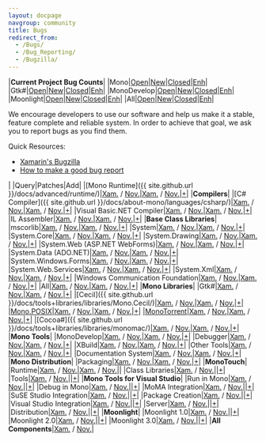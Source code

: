 ```yaml
---
layout: docpage
navgroup: community
title: Bugs
redirect_from:
  - /Bugs/
  - /Bug_Reporting/
  - /Bugzilla/
---
```


|**Current Project Bug Counts**|
|Mono|[Open](http://bit.ly/oFNqoB)|[New](http://bit.ly/qDRd1q)|[Closed](http://bit.ly/pkiH1n)|[Enh](http://bit.ly/mZR3GA)|
|Gtk\#|[Open](http://bit.ly/nmaRb7)|[New](http://bit.ly/ozmLiG)|[Closed](http://bit.ly/pmHfaP)|[Enh](http://bit.ly/n9smSK)|
|MonoDevelop|[Open](http://bit.ly/qATfJN)|[New](http://bit.ly/mQQDhs)|[Closed](http://bit.ly/q3lhBv)|[Enh](http://bit.ly/mScNU6)|
|Moonlight|[Open](http://bit.ly/q1TD0F)|[New](http://bit.ly/ny8zKf)|[Closed](http://bit.ly/ofqRTD)|[Enh](http://bit.ly/mXqpYZ)|
|All|[Open](http://bit.ly/mSOAOJ)|[New](http://bit.ly/nW0moo)|[Closed](http://bit.ly/qVFVtZ)|[Enh](http://bit.ly/nzApEt)|

We encourage developers to use our software and help us make it a stable, feature complete and reliable system. In order to achieve that goal, we ask you to report bugs as you find them.

Quick Resources:

-   [Xamarin's Bugzilla](http://bugzilla.xamarin.com/index.cgi)
-   [How to make a good bug report](#how-to-make-a-good-bug-report)

|  |Query|Patches|Add|
|[Mono Runtime]({{ site.github.url }}/docs/advanced/runtime/)|[Xam.](http://bit.ly/qNGtOO "Xamarin") / [Nov.](http://bit.ly/piDqhE "Novell")|[Xam.](http://bit.ly/rpD4oL "Xamarin") / [Nov.](http://bit.ly/qyRtsB "Novell")|[+](http://bit.ly/qFa0pT "Xamarin")|
|**Compilers**|
|[C\# Compiler]({{ site.github.url }}/docs/about-mono/languages/csharp/)|[Xam.](http://bit.ly/pLXbcr "Xamarin") / [Nov.](http://bit.ly/pgvFCp "Novell")|[Xam.](http://bit.ly/q5Z5w2 "Xamarin") / [Nov.](http://bit.ly/oYdff3 "Novell")|[+](http://bit.ly/nMPh7j "Xamarin")|
|Visual Basic.NET Compiler|[Xam.](http://bit.ly/qn5prW "Xamarin") / [Nov.](http://bit.ly/qFpQBm "Novell")|[Xam.](http://bit.ly/nS2eX3 "Xamarin") / [Nov.](http://bit.ly/njjI5Y "Novell")|[+](http://bit.ly/pr5JNH "Xamarin")|
|IL Assembler|[Xam.](http://bit.ly/r62Sps "Xamarin") / [Nov.](http://bit.ly/pHbu9C "Novell")|[Xam.](http://bit.ly/pFkVjl "Xamarin") / [Nov.](http://bit.ly/nul5Bq "Novell")|[+](http://bit.ly/osy474 "Xamarin")|
|**Base Class Libraries**|
|mscorlib|[Xam.](http://bit.ly/pPZX7P "Xamarin") / [Nov.](http://bit.ly/oFrHkh "Novell")|[Xam.](http://bit.ly/oovik3 "Xamarin") / [Nov.](http://bit.ly/qDTvfE "Novell")|[+](http://bit.ly/o5POD0 "Xamarin")|
|System|[Xam.](http://bit.ly/nExroA "Xamarin") / [Nov.](http://bit.ly/p8o4fv "Novell")|[Xam.](http://bit.ly/p0tRyL "Xamarin") / [Nov.](http://bit.ly/odydQR "Novell")|[+](http://bit.ly/nqoP5o "Xamarin")|
|System.Core|[Xam.](http://bit.ly/oyL3mv "Xamarin") / [Nov.](http://bit.ly/qNf9FU "Novell")|[Xam.](http://bit.ly/rjIqjZ "Xamarin") / [Nov.](http://bit.ly/raOufg "Novell")|[+](http://bit.ly/pv3bF6 "Xamarin")|
|System.Drawing|[Xam.](http://bit.ly/nHiSJ0 "Xamarin") / [Nov.](http://bit.ly/rmoMQV "Novell")|[Xam.](http://bit.ly/ppPafT "Xamarin") / [Nov.](http://bit.ly/r8bxew "Novell")|[+](http://bit.ly/mQERaW "Xamarin")|
|System.Web (ASP.NET WebForms)|[Xam.](http://bit.ly/q4dmmw "Xamarin") / [Nov.](http://bit.ly/mY9nB9 "Novell")|[Xam.](http://bit.ly/o0SZIJ "Xamarin") / [Nov.](http://bit.ly/nVQ8UQ "Novell")|[+](http://bit.ly/q5vmyP "Xamarin")|
|System.Data (ADO.NET)|[Xam.](http://bit.ly/nvi6vm "Xamarin") / [Nov.](http://bit.ly/ocA5sF "Novell")|[Xam.](http://bit.ly/qI9pZG "Xamarin") / [Nov.](http://bit.ly/pmZ58y "Novell")|[+](http://bit.ly/niuj3K "Xamarin")|
|System.Windows.Forms|[Xam.](http://bit.ly/r3suMw "Xamarin") / [Nov.](http://bit.ly/oAu1sQ "Novell")|[Xam.](http://bit.ly/qtMvVH "Xamarin") / [Nov.](http://bit.ly/ptjZUG "Novell")|[+](http://bit.ly/mQFpPw "Xamarin")|
|System.Web.Services|[Xam.](http://bit.ly/pHrT5P "Xamarin") / [Nov.](http://bit.ly/p6gYl2 "Novell")|[Xam.](http://bit.ly/oZVDhc "Xamarin") / [Nov.](http://bit.ly/ppXGrJ "Novell")|[+](http://bit.ly/pruqTA "Xamarin")|
|System.Xml|[Xam.](http://bit.ly/q2O2FO "Xamarin") / [Nov.](http://bit.ly/nHOmym "Novell")|[Xam.](http://bit.ly/qsTWwz "Xamarin") / [Nov.](http://bit.ly/nDMRa0 "Novell")|[+](http://bit.ly/nUAZRy "Xamarin")|
|Windows Communication Foundation|[Xam.](http://bit.ly/oVTpsa "Xamarin") / [Nov.](http://bit.ly/odysyK "Novell")|[Xam.](http://bit.ly/nCrC3W "Xamarin") / [Nov.](http://bit.ly/rhgTwO "Novell")|[+](http://bit.ly/qShhaj "Xamarin")|
|All|[Xam.](http://bit.ly/ojUs8Z "Xamarin") / [Nov.](http://bit.ly/pz2Wyo "Novell")|[Xam.](http://bit.ly/qbgGOv "Xamarin") / [Nov.](http://bit.ly/p3tC9h "Novell")|[+](http://bit.ly/pwJPRR "Xamarin")|
|**Mono Libraries**|
|Gtk\#|[Xam.](http://bit.ly/qmHNfN "Xamarin") / [Nov.](http://bit.ly/pGw0Zs "Novell")|[Xam.](http://bit.ly/r6GSa2 "Xamarin") / [Nov.](http://bit.ly/pkfNJL "Novell")|[+](http://bit.ly/qexnQE "Xamarin")|
|[Cecil]({{ site.github.url }}/docs/tools+libraries/libraries/Mono.Cecil/)|[Xam.](http://bit.ly/q1t8LW "Xamarin") / [Nov.](http://bit.ly/nEMm5I "Novell")|[Xam.](http://bit.ly/nxY3CE "Xamarin") / [Nov.](http://bit.ly/nZ82qD "Novell")|[+](http://bit.ly/pI7Ed4 "Xamarin")|
|[Mono.POSIX](http://www.go-mono.com/docs/index.aspx?tlink=0@N%3AMono.Posix)|[Xam.](http://bit.ly/pZOch2 "Xamarin") / [Nov.](http://bit.ly/nGMz0l "Novell")|[Xam.](http://bit.ly/oKogCJ "Xamarin") / [Nov.](http://bit.ly/mWudm3 "Novell")|[+](http://bit.ly/na5iZl "Xamarin")|
|[MonoTorrent](http://www.monotorrent.com/)|[Xam.](http://bit.ly/nFYiTT "Xamarin") / [Nov.](http://bit.ly/pMDgzi "Novell")|[Xam.](http://bit.ly/pJc8MI "Xamarin") / [Nov.](http://bit.ly/nXiHVk "Novell")|[+](http://bit.ly/r3ow8n "Xamarin")|
|[Cocoa\#]({{ site.github.url }}/docs/tools+libraries/libraries/monomac/)|[Xam.](http://bit.ly/mWgLTu "Xamarin") / [Nov.](http://bit.ly/n7MILU "Novell")|[Xam.](http://bit.ly/rih873 "Xamarin") / [Nov.](http://bit.ly/pKAwk2 "Novell")|[+](http://bit.ly/nqjaKm "Xamarin")|
|**Mono Tools**|
|MonoDevelop|[Xam.](http://bit.ly/nw6UD9 "Xamarin") / [Nov.](http://bit.ly/r7tTW7 "Novell")|[Xam.](http://bit.ly/nLJdTD "Xamarin") / [Nov.](http://bit.ly/pZo9OA "Novell")|[+](http://bit.ly/rocpLc "Xamarin")|
|Debugger|[Xam.](http://bit.ly/pxrwXg "Xamarin") / [Nov.](http://bit.ly/pmzOxc "Novell")|[Xam.](http://bit.ly/nG8DRQ "Xamarin") / [Nov.](http://bit.ly/pVj97L "Novell")|[+](http://bit.ly/ns8RQd "Xamarin")|
|XBuild|[Xam.](http://bit.ly/nHBiCh "Xamarin") / [Nov.](http://bit.ly/rafIrr "Novell")|[Xam.](http://bit.ly/r6MovV "Xamarin") / [Nov.](http://bit.ly/qjOLYB "Novell")|[+](http://bit.ly/oiyAb3 "Xamarin")|
|Other Tools|[Xam.](http://bit.ly/r0glu7 "Xamarin") / [Nov.](http://bit.ly/okkvqB "Novell")|[Xam.](http://bit.ly/r4QYOE "Xamarin") / [Nov.](http://bit.ly/qOrFLO "Novell")|[+](http://bit.ly/n1CgyX "Xamarin")|
|Documentation System|[Xam.](http://bit.ly/oBGx5M "Xamarin") / [Nov.](http://bit.ly/py5Ivz "Novell")|[Xam.](http://bit.ly/nQZjqu "Xamarin") / [Nov.](http://bit.ly/qGmX2g "Novell")|[+](http://bit.ly/nBorfH "Xamarin")|
|**Mono Distribution**|
|Packaging|[Xam.](http://bit.ly/nlfQqb "Xamarin") / [Nov.](http://bit.ly/pxyCWV "Novell")|[Xam.](http://bit.ly/raJny3 "Xamarin") / [Nov.](http://bit.ly/pyWXoF "Novell")|[+](http://bit.ly/pUaPM7 "Xamarin")|
|**MonoTouch**|
|Runtime|[Xam.](http://bit.ly/pnB58v "Xamarin") / [Nov.](http://bit.ly/nOQyJB "Novell")|[Xam.](http://bit.ly/pyB26y "Xamarin") / [Nov.](http://bit.ly/oGGCvh "Novell")||
|Class Libraries|[Xam.](http://bit.ly/pd3rZb "Xamarin") / [Nov.](http://bit.ly/mWx55j "Novell")||[+](http://bit.ly/qGT7oI "Xamarin")|
|Tools|[Xam.](http://bit.ly/nvbm3p "Xamarin") / [Nov.](http://bit.ly/rtoPoL "Novell")||[+](http://bit.ly/oN2fR8 "Xamarin")|
|**Mono Tools for Visual Studio**|
|Run in Mono|[Xam.](http://bit.ly/pyTurq "Xamarin") / [Nov.](http://bit.ly/nltsk0 "Novell")||[+](http://bit.ly/mUqW9b "Xamarin")|
|Debug in Mono|[Xam.](http://bit.ly/p0jtlj "Xamarin") / [Nov.](http://bit.ly/qEwtNO "Novell")||[+](http://bit.ly/mUqW9b "Xamarin")|
|MoMA Integration|[Xam.](http://bit.ly/o2cpA3 "Xamarin") / [Nov.](http://bit.ly/nc086z "Novell")||[+](http://bit.ly/mUqW9b "Xamarin")|
|SuSE Studio Integration|[Xam.](http://bit.ly/nH8fYn "Xamarin") / [Nov.](http://bit.ly/pwO8aw "Novell")||[+](http://bit.ly/mUqW9b "Xamarin")|
|Package Creation|[Xam.](http://bit.ly/oTrZlD "Xamarin") / [Nov.](http://bit.ly/q0x364 "Novell")||[+](http://bit.ly/mUqW9b "Xamarin")|
|Visual Studio Integration|[Xam.](http://bit.ly/pvvZeT "Xamarin") / [Nov.](http://bit.ly/obnyNr "Novell")||[+](http://bit.ly/mUqW9b "Xamarin")|
|Server|[Xam.](http://bit.ly/q5IQcO "Xamarin") / [Nov.](http://bit.ly/pHOZze "Novell")||[+](http://bit.ly/mUqW9b "Xamarin")|
|Distribution|[Xam.](http://bit.ly/nKg57k "Xamarin") / [Nov.](http://bit.ly/qMVRLG "Novell")||[+](http://bit.ly/mUqW9b "Xamarin")|
|**Moonlight**|
|Moonlight 1.0|[Xam.](http://bit.ly/qPWHiY "Xamarin") / [Nov.](http://bit.ly/mWMNuQ "Novell")||[+](http://bit.ly/nbtQ3U "Xamarin")|
|Moonlight 2.0|[Xam.](http://bit.ly/q8o3sx "Xamarin") / [Nov.](http://bit.ly/oHWbOS "Novell")||[+](http://bit.ly/mUm4A7 "Xamarin")|
|Moonlight 3.0|[Xam.](http://bit.ly/pT0tpe "Xamarin") / [Nov.](http://bit.ly/oDdbvE "Novell")||[+](http://bit.ly/pCQYMt "Xamarin")|
|**All Components**|[Xam.](http://bit.ly/o559bN "Xamarin") / [Nov.](http://bit.ly/n3yI3L "Novell")|

